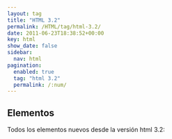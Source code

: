 ```yaml
---
layout: tag
title: "HTML 3.2"
permalink: /HTML/tag/html-3.2/
date: 2011-06-23T18:38:52+00:00
key: html
show_date: false
sidebar:
  nav: html
pagination: 
  enabled: true
  tag: "html 3.2"
  permalink: /:num/    
---
```




<h2>Elementos</h2>
Todos los elementos nuevos desde la versión html 3.2: